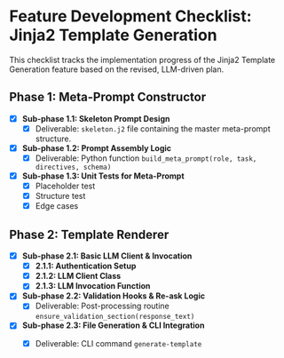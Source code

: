 # Feature Development Checklist: Jinja2 Template Generation

This checklist tracks the implementation progress of the Jinja2 Template Generation feature based on the revised, LLM-driven plan.

## Phase 1: Meta-Prompt Constructor

- [x] **Sub-phase 1.1: Skeleton Prompt Design**
  - [x] Deliverable: `skeleton.j2` file containing the master meta-prompt structure.
- [x] **Sub-phase 1.2: Prompt Assembly Logic**
  - [x] Deliverable: Python function `build_meta_prompt(role, task, directives, schema)`
- [x] **Sub-phase 1.3: Unit Tests for Meta-Prompt**
  - [x] Placeholder test
  - [x] Structure test
  - [x] Edge cases

## Phase 2: Template Renderer

- [x] **Sub-phase 2.1: Basic LLM Client & Invocation**
  - [x] **2.1.1: Authentication Setup**
  - [x] **2.1.2: LLM Client Class**
  - [x] **2.1.3: LLM Invocation Function**
- [x] **Sub-phase 2.2: Validation Hooks & Re-ask Logic**
  - [x] Deliverable: Post-processing routine `ensure_validation_section(response_text)`
- [x] **Sub-phase 2.3: File Generation & CLI Integration**
  - [x] Deliverable: CLI command `generate-template`

